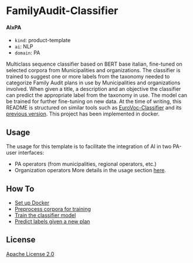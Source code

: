 #  FamilyAudit-Classifier

#### AIxPA

-   `kind`: product-template
-   `ai`: NLP
-   `domain`: PA

Multiclass sequence classifier based on BERT base italian, fine-tuned on selected corpora from Municipalities and organizations. 
The classifier is trained to suggest one or more labels from the taxonomy needed to categorize Family Audit plans in use by Municipalities and organizations involved. 
When given a title, a description and an objective the classifier can predict the appropriate label from the taxonomy in use. 
The model can be trained for further fine-tuning on new data. 
At the time of writing, this README is structured on similar tools such as [EuroVoc-Classifier](https://github.com/tn-aixpa/eurovoc-classifier/blob/main/README.md) and its [previous version](https://github.com/bocchilorenzo/AutoEuroVoc/blob/main/README.md).
This project has been implemented in docker. 

## Usage

The usage for this template is to facilitate the integration of AI in two PA-user interfaces:
- PA operators (from municipalities, regional operators, etc.)
- Organization operators
More details in the usage section [here](./docs/usage.md).

## How To

-   [Set up Docker](./docs/howto/docker.md)
-   [Preprocess corpora for training](./docs/howto/process.md)
-   [Train the classifier model](./docs/howto/train.md)
-   [Predict labels given a new plan](./docs/howto/predict.md)

## License

[Apache License 2.0](./LICENSE)

